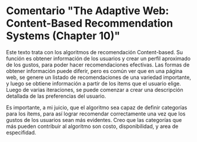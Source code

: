 # Comentario "The Adaptive Web: Content-Based Recommendation Systems (Chapter 10)"

Este texto trata con los algoritmos de recomendación Content-based. Su función es obtener información de los usuarios y crear un perfil aproximado de los gustos, para poder hacer recomendaciones efectivas. Las formas de obtener información puede diferir, pero es común ver que en una página web, se genere un listado de recomendaciones de una variedad importante, y luego se obtiene información a partir de los items que el usuario elige. Luego de varias iteraciones, se puede comenzar a crear una descripción detallada de las preferencias del usuario.

Es importante, a mi juicio, que el algoritmo sea capaz de definir categorías para los ítems, para así lograr recomendar correctamente una vez que los gustos de los usuarios sean más evidentes. Creo que las categorías que más pueden contribuir al algoritmo son costo, disponibilidad, y area de especifidad.

